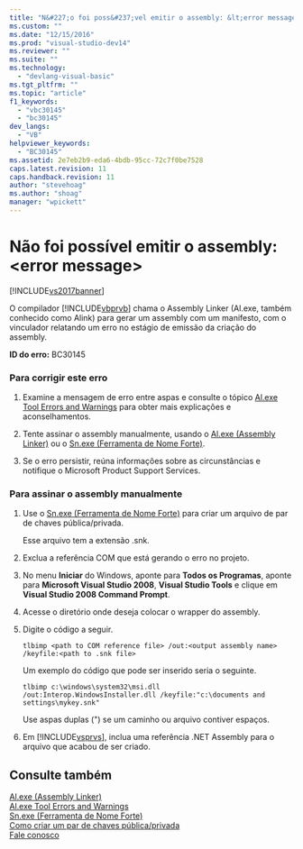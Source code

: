 ```yaml
---
title: "N&#227;o foi poss&#237;vel emitir o assembly: &lt;error message&gt; | Microsoft Docs"
ms.custom: ""
ms.date: "12/15/2016"
ms.prod: "visual-studio-dev14"
ms.reviewer: ""
ms.suite: ""
ms.technology: 
  - "devlang-visual-basic"
ms.tgt_pltfrm: ""
ms.topic: "article"
f1_keywords: 
  - "vbc30145"
  - "bc30145"
dev_langs: 
  - "VB"
helpviewer_keywords: 
  - "BC30145"
ms.assetid: 2e7eb2b9-eda6-4bdb-95cc-72c7f0be7528
caps.latest.revision: 11
caps.handback.revision: 11
author: "stevehoag"
ms.author: "shoag"
manager: "wpickett"
---
```

# N&#227;o foi poss&#237;vel emitir o assembly: &lt;error message&gt;
[!INCLUDE[vs2017banner](../../../csharp/includes/vs2017banner.md)]

O compilador [!INCLUDE[vbprvb](../../../csharp/programming-guide/concepts/linq/includes/vbprvb_md.md)] chama o Assembly Linker \(Al.exe, também conhecido como Alink\) para gerar um assembly com um manifesto, com o vinculador relatando um erro no estágio de emissão da criação do assembly.  
  
 **ID do erro:** BC30145  
  
### Para corrigir este erro  
  
1.  Examine a mensagem de erro entre aspas e consulte o tópico [Al.exe Tool Errors and Warnings](http://msdn.microsoft.com/pt-br/7f125d49-0a03-47a6-9ba9-d61a679a7d4b) para obter mais explicações e aconselhamentos.  
  
2.  Tente assinar o assembly manualmente, usando o [Al.exe \(Assembly Linker\)](../Topic/Al.exe%20\(Assembly%20Linker\).md) ou o [Sn.exe \(Ferramenta de Nome Forte\)](../Topic/Sn.exe%20\(Strong%20Name%20Tool\).md).  
  
3.  Se o erro persistir, reúna informações sobre as circunstâncias e notifique o Microsoft Product Support Services.  
  
### Para assinar o assembly manualmente  
  
1.  Use o [Sn.exe \(Ferramenta de Nome Forte\)](../Topic/Sn.exe%20\(Strong%20Name%20Tool\).md) para criar um arquivo de par de chaves pública\/privada.  
  
     Esse arquivo tem a extensão .snk.  
  
2.  Exclua a referência COM que está gerando o erro no projeto.  
  
3.  No menu **Iniciar** do Windows, aponte para **Todos os Programas**, aponte para **Microsoft Visual Studio 2008**, **Visual Studio Tools** e clique em **Visual Studio 2008 Command Prompt**.  
  
4.  Acesse o diretório onde deseja colocar o wrapper do assembly.  
  
5.  Digite o código a seguir.  
  
    ```  
    tlbimp <path to COM reference file> /out:<output assembly name> /keyfile:<path to .snk file>  
    ```  
  
     Um exemplo do código que pode ser inserido seria o seguinte.  
  
    ```  
    tlbimp c:\windows\system32\msi.dll /out:Interop.WindowsInstaller.dll /keyfile:"c:\documents and settings\mykey.snk"  
    ```  
  
     Use aspas duplas \("\) se um caminho ou arquivo contiver espaços.  
  
6.  Em [!INCLUDE[vsprvs](../../../csharp/includes/vsprvs_md.md)], inclua uma referência .NET Assembly para o arquivo que acabou de ser criado.  
  
## Consulte também  
 [Al.exe \(Assembly Linker\)](../Topic/Al.exe%20\(Assembly%20Linker\).md)   
 [Al.exe Tool Errors and Warnings](http://msdn.microsoft.com/pt-br/7f125d49-0a03-47a6-9ba9-d61a679a7d4b)   
 [Sn.exe \(Ferramenta de Nome Forte\)](../Topic/Sn.exe%20\(Strong%20Name%20Tool\).md)   
 [Como criar um par de chaves pública\/privada](../Topic/How%20to:%20Create%20a%20Public-Private%20Key%20Pair.md)   
 [Fale conosco](/visual-studio/ide/talk-to-us)